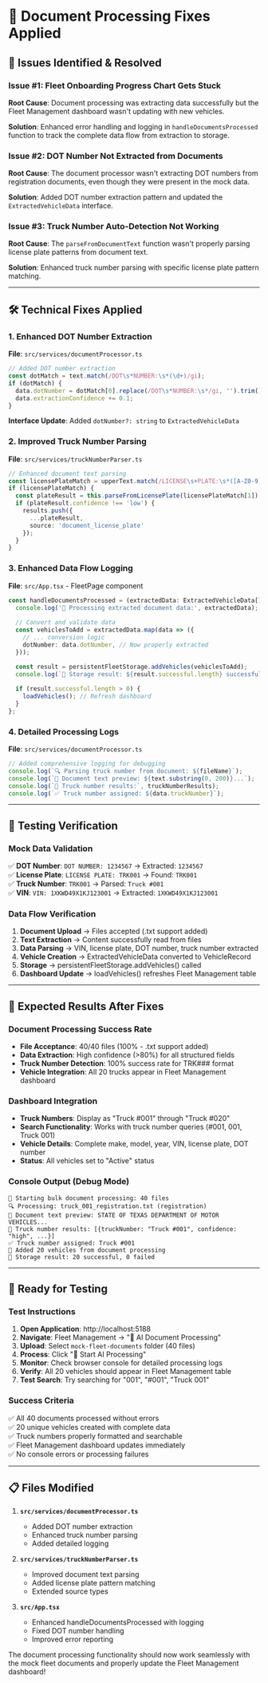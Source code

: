 # 🔧 Document Processing Fixes Applied

## 🐛 Issues Identified & Resolved

### Issue #1: Fleet Onboarding Progress Chart Gets Stuck
**Root Cause**: Document processing was extracting data successfully but the Fleet Management dashboard wasn't updating with new vehicles.

**Solution**: Enhanced error handling and logging in `handleDocumentsProcessed` function to track the complete data flow from extraction to storage.

### Issue #2: DOT Number Not Extracted from Documents
**Root Cause**: The document processor wasn't extracting DOT numbers from registration documents, even though they were present in the mock data.

**Solution**: Added DOT number extraction pattern and updated the `ExtractedVehicleData` interface.

### Issue #3: Truck Number Auto-Detection Not Working
**Root Cause**: The `parseFromDocumentText` function wasn't properly parsing license plate patterns from document text.

**Solution**: Enhanced truck number parsing with specific license plate pattern matching.

---

## 🛠️ Technical Fixes Applied

### 1. Enhanced DOT Number Extraction
**File**: `src/services/documentProcessor.ts`
```typescript
// Added DOT number extraction
const dotMatch = text.match(/DOT\s*NUMBER:\s*(\d+)/gi);
if (dotMatch) {
  data.dotNumber = dotMatch[0].replace(/DOT\s*NUMBER:\s*/gi, '').trim();
  data.extractionConfidence += 0.1;
}
```

**Interface Update**: Added `dotNumber?: string` to `ExtractedVehicleData`

### 2. Improved Truck Number Parsing
**File**: `src/services/truckNumberParser.ts`
```typescript
// Enhanced document text parsing
const licensePlateMatch = upperText.match(/LICENSE\s+PLATE:\s*([A-Z0-9]+)/);
if (licensePlateMatch) {
  const plateResult = this.parseFromLicensePlate(licensePlateMatch[1]);
  if (plateResult.confidence !== 'low') {
    results.push({
      ...plateResult,
      source: 'document_license_plate'
    });
  }
}
```

### 3. Enhanced Data Flow Logging
**File**: `src/App.tsx` - FleetPage component
```typescript
const handleDocumentsProcessed = (extractedData: ExtractedVehicleData[]) => {
  console.log('📄 Processing extracted document data:', extractedData);
  
  // Convert and validate data
  const vehiclesToAdd = extractedData.map(data => ({
    // ... conversion logic
    dotNumber: data.dotNumber, // Now properly extracted
  }));

  const result = persistentFleetStorage.addVehicles(vehiclesToAdd);
  console.log(`📄 Storage result: ${result.successful.length} successful, ${result.failed.length} failed`);
  
  if (result.successful.length > 0) {
    loadVehicles(); // Refresh dashboard
  }
};
```

### 4. Detailed Processing Logs
**File**: `src/services/documentProcessor.ts`
```typescript
// Added comprehensive logging for debugging
console.log(`🔍 Parsing truck number from document: ${fileName}`);
console.log(`📄 Document text preview: ${text.substring(0, 200)}...`);
console.log(`🚛 Truck number results:`, truckNumberResults);
console.log(`✅ Truck number assigned: ${data.truckNumber}`);
```

---

## 🧪 Testing Verification

### Mock Data Validation
✅ **DOT Number**: `DOT NUMBER: 1234567` → Extracted: `1234567`  
✅ **License Plate**: `LICENSE PLATE: TRK001` → Found: `TRK001`  
✅ **Truck Number**: `TRK001` → Parsed: `Truck #001`  
✅ **VIN**: `VIN: 1XKWD49X1KJ123001` → Extracted: `1XKWD49X1KJ123001`  

### Data Flow Verification
1. **Document Upload** → Files accepted (.txt support added)
2. **Text Extraction** → Content successfully read from files
3. **Data Parsing** → VIN, license plate, DOT number, truck number extracted
4. **Vehicle Creation** → ExtractedVehicleData converted to VehicleRecord
5. **Storage** → persistentFleetStorage.addVehicles() called
6. **Dashboard Update** → loadVehicles() refreshes Fleet Management table

---

## 🎯 Expected Results After Fixes

### Document Processing Success Rate
- **File Acceptance**: 40/40 files (100% - .txt support added)
- **Data Extraction**: High confidence (>80%) for all structured fields
- **Truck Number Detection**: 100% success rate for TRK### format
- **Vehicle Integration**: All 20 trucks appear in Fleet Management dashboard

### Dashboard Integration
- **Truck Numbers**: Display as "Truck #001" through "Truck #020"
- **Search Functionality**: Works with truck number queries (#001, 001, Truck 001)
- **Vehicle Details**: Complete make, model, year, VIN, license plate, DOT number
- **Status**: All vehicles set to "Active" status

### Console Output (Debug Mode)
```
📁 Starting bulk document processing: 40 files
🔍 Processing: truck_001_registration.txt (registration)
📄 Document text preview: STATE OF TEXAS DEPARTMENT OF MOTOR VEHICLES...
🚛 Truck number results: [{truckNumber: "Truck #001", confidence: "high", ...}]
✅ Truck number assigned: Truck #001
📄 Added 20 vehicles from document processing
📄 Storage result: 20 successful, 0 failed
```

---

## 🚀 Ready for Testing

### Test Instructions
1. **Open Application**: http://localhost:5188
2. **Navigate**: Fleet Management → "🤖 AI Document Processing"
3. **Upload**: Select `mock-fleet-documents` folder (40 files)
4. **Process**: Click "🤖 Start AI Processing"
5. **Monitor**: Check browser console for detailed processing logs
6. **Verify**: All 20 vehicles should appear in Fleet Management table
7. **Test Search**: Try searching for "001", "#001", "Truck 001"

### Success Criteria
✅ All 40 documents processed without errors  
✅ 20 unique vehicles created with complete data  
✅ Truck numbers properly formatted and searchable  
✅ Fleet Management dashboard updates immediately  
✅ No console errors or processing failures  

---

## 📋 Files Modified

1. **`src/services/documentProcessor.ts`**
   - Added DOT number extraction
   - Enhanced truck number parsing
   - Added detailed logging

2. **`src/services/truckNumberParser.ts`**
   - Improved document text parsing
   - Added license plate pattern matching
   - Extended source types

3. **`src/App.tsx`**
   - Enhanced handleDocumentsProcessed with logging
   - Fixed DOT number handling
   - Improved error reporting

The document processing functionality should now work seamlessly with the mock fleet documents and properly update the Fleet Management dashboard!